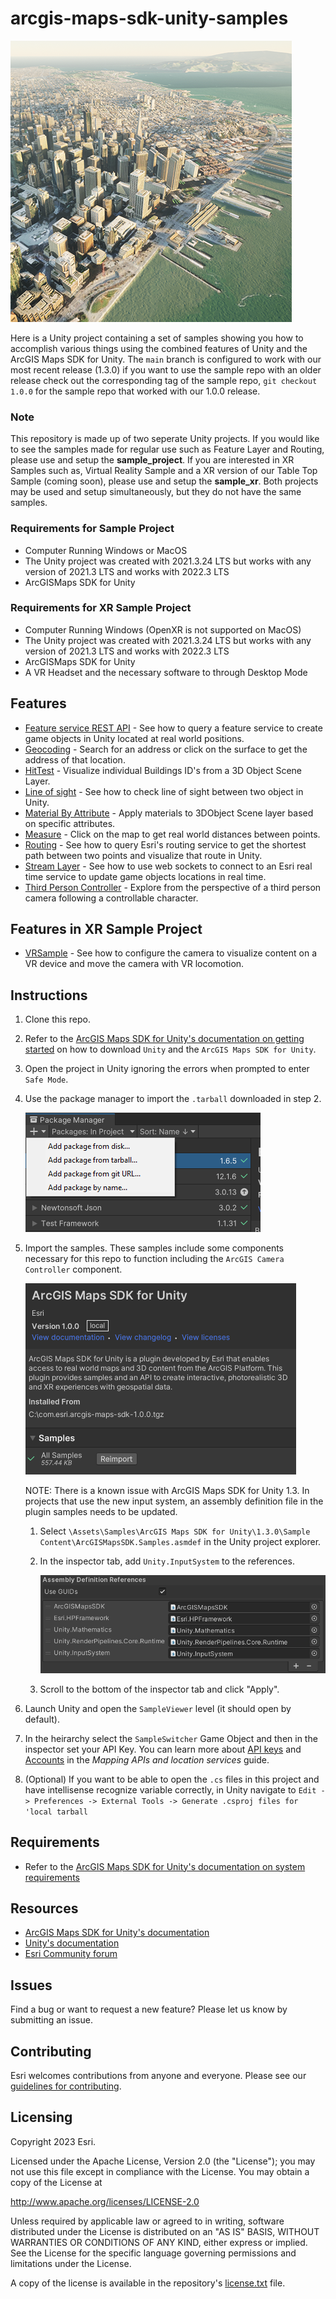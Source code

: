 # arcgis-maps-sdk-unity-samples

![image](arcgis-maps-sdk-unity-samples.png)

Here is a Unity project containing a set of samples showing you how to accomplish various things using the combined features of Unity and the ArcGIS Maps SDK for Unity. The `main` branch is configured to work with our most recent release (1.3.0) if you want to use the sample repo with an older release check out the corresponding tag of the sample repo, `git checkout 1.0.0` for the sample repo that worked with our 1.0.0 release.

### Note
This repository is made up of two seperate Unity projects. If you would like to see the samples made for regular use such as Feature Layer and Routing, please use and setup the **sample_project**. If you are interested in XR Samples such as, Virtual Reality Sample and a XR version of our Table Top Sample (coming soon), please use and setup the **sample_xr**. Both projects may be used and setup simultaneously, but they do not have the same samples. 

### Requirements for Sample Project
* Computer Running Windows or MacOS
* The Unity project was created with 2021.3.24 LTS but works with any version of 2021.3 LTS and works with 2022.3 LTS
* ArcGISMaps SDK for Unity

### Requirements for XR Sample Project
* Computer Running Windows (OpenXR is not supported on MacOS)
* The Unity project was created with 2021.3.24 LTS but works with any version of 2021.3 LTS and works with 2022.3 LTS
* ArcGISMaps SDK for Unity
* A VR Headset and the necessary software to through Desktop Mode

## Features

* [Feature service REST API](https://github.com/Esri/arcgis-maps-sdk-unity-samples/tree/main/samples_project/Assets/SampleViewer/Samples/FeatureLayer) - See how to query a feature service to create game objects in Unity located at real world positions.
* [Geocoding](https://github.com/Esri/arcgis-maps-sdk-unity-samples/tree/main/samples_project/Assets/SampleViewer/Samples/Geocoding) - Search for an address or click on the surface to get the address of that location.
* [HitTest](https://github.com/Esri/arcgis-maps-sdk-unity-samples/tree/main/samples_project/Assets/SampleViewer/Samples/HitTest) - Visualize individual Buildings ID's from a 3D Object Scene Layer.
* [Line of sight](https://github.com/Esri/arcgis-maps-sdk-unreal-engine-samples/tree/main/sample_project/Content/SampleViewer/Samples/LineOfSight) - See how to check line of sight between two object in Unity.
* [Material By Attribute](https://github.com/Esri/arcgis-maps-sdk-unity-samples/tree/main/samples_project/Assets/SampleViewer/Samples/MaterialByAttribute) - Apply materials to 3DObject Scene layer based on specific attributes.
* [Measure](https://github.com/Esri/arcgis-maps-sdk-unity-samples/tree/main/samples_project/Assets/SampleViewer/Samples/Measure) - Click on the map to get real world distances between points.
* [Routing](https://github.com/Esri/arcgis-maps-sdk-unity-samples/tree/main/samples_project/Assets/SampleViewer/Samples/Routing) - See how to query Esri's routing service to get the shortest path between two points and visualize that route in Unity.
* [Stream Layer](https://github.com/Esri/arcgis-maps-sdk-unity-samples/tree/main/samples_project/Assets/SampleViewer/Samples/StreamLayer) - See how to use web sockets to connect to an Esri real time service to update game objects locations in real time.
* [Third Person Controller](https://github.com/Esri/arcgis-maps-sdk-unity-samples/tree/main/samples_project/Assets/SampleViewer/Samples/ThirdPerson) - Explore from the perspective of a third person camera following a controllable character.

## Features in XR Sample Project
* [VRSample](https://github.com/Esri/arcgis-maps-sdk-unity-samples/tree/main/samples_xr/Assets/SampleViewer/Samples/VRSample) - See how to configure the camera to visualize content on a VR device and move the camera with VR locomotion.

## Instructions

1. Clone this repo.
2. Refer to the [ArcGIS Maps SDK for Unity's documentation on getting started](https://developers.arcgis.com/unity/get-started/) on how to download `Unity` and the `ArcGIS Maps SDK for Unity`.
3. Open the project in Unity ignoring the errors when prompted to enter `Safe Mode`.
4. Use the package manager to import the `.tarball` downloaded in step 2.

   ![image](package-manager.png)

5. Import the samples. These samples include some components necessary for this repo to function including the `ArcGIS Camera Controller` component.

   ![image](import-samples.png)

   NOTE: There is a known issue with ArcGIS Maps SDK for Unity 1.3. In projects that use the new input system, an assembly definition file in the plugin samples needs to be updated.

   1. Select `\Assets\Samples\ArcGIS Maps SDK for Unity\1.3.0\Sample Content\ArcGISMapsSDK.Samples.asmdef` in the Unity project explorer.

   2. In the inspector tab, add `Unity.InputSystem` to the references.

      ![Inspector screen for assembly definition](asmdefReference.png)

   3. Scroll to the bottom of the inspector tab and click "Apply".

6. Launch Unity and open the `SampleViewer` level (it should open by default).

7. In the heirarchy select the `SampleSwitcher` Game Object and then in the inspector set your API Key. You can learn more about [API keys](https://developers.arcgis.com/documentation/mapping-apis-and-services/security/api-keys/) and [Accounts](https://developers.arcgis.com/documentation/mapping-apis-and-services/deployment/accounts/) in the _Mapping APIs and location services_ guide.

8. (Optional) If you want to be able to open the `.cs` files in this project and have intellisense recognize variable correctly, in Unity navigate to `Edit -> Preferences -> External Tools -> Generate .csproj files for 'local tarball`

## Requirements

* Refer to the [ArcGIS Maps SDK for Unity's documentation on system requirements](https://developers.arcgis.com/unity/reference/system-requirements/)

## Resources

* [ArcGIS Maps SDK for Unity's documentation](https://developers.arcgis.com/unity/)
* [Unity's documentation](https://docs.unity.com/)
* [Esri Community forum](https://community.esri.com/t5/arcgis-maps-sdks-for-unity-questions/bd-p/arcgis-maps-sdks-unity-questions)

## Issues

Find a bug or want to request a new feature?  Please let us know by submitting an issue.

## Contributing

Esri welcomes contributions from anyone and everyone. Please see our [guidelines for contributing](https://github.com/esri/contributing).

## Licensing

Copyright 2023 Esri.

Licensed under the Apache License, Version 2.0 (the "License");
you may not use this file except in compliance with the License.
You may obtain a copy of the License at

   http://www.apache.org/licenses/LICENSE-2.0

Unless required by applicable law or agreed to in writing, software
distributed under the License is distributed on an "AS IS" BASIS,
WITHOUT WARRANTIES OR CONDITIONS OF ANY KIND, either express or implied.
See the License for the specific language governing permissions and
limitations under the License.

A copy of the license is available in the repository's [license.txt]( https://raw.github.com/Esri/arcgis-maps-sdk-unity-samples/master/license.txt) file.
